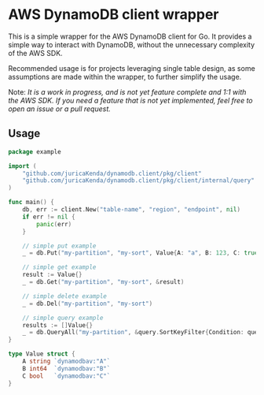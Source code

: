 # AWS DynamoDB client wrapper

This is a simple wrapper for the AWS DynamoDB client for Go. It provides a simple way to interact with DynamoDB, without the unnecessary complexity of the AWS SDK.

Recommended usage is for projects leveraging single table design, as some assumptions are made within the wrapper, to further simplify the usage.

Note: _It is a work in progress, and is not yet feature complete and 1:1 with the AWS SDK. If you need a feature that is not yet implemented, feel free to open an issue or a pull request._


## Usage

```go
package example

import (
	"github.com/juricaKenda/dynamodb.client/pkg/client"
	"github.com/juricaKenda/dynamodb.client/pkg/client/internal/query"
)

func main() {
	db, err := client.New("table-name", "region", "endpoint", nil)
	if err != nil {
		panic(err)
	}

	// simple put example
	_ = db.Put("my-partition", "my-sort", Value{A: "a", B: 123, C: true})

	// simple get example
	result := Value{}
	_ = db.Get("my-partition", "my-sort", &result)

	// simple delete example
	_ = db.Del("my-partition", "my-sort")

	// simple query example
	results := []Value{}
	_ = db.QueryAll("my-partition", &query.SortKeyFilter{Condition: query.GreaterThan, Value: "abc" }, &results)
}

type Value struct {
	A string `dynamodbav:"A"`
	B int64  `dynamodbav:"B"`
	C bool   `dynamodbav:"C"`
}

```